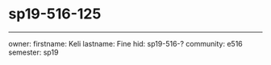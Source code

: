 # sp19-516-125
---
owner:
  firstname: Keli
  lastname: Fine
  hid: sp19-516-?
  community: e516
  semester: sp19

